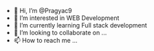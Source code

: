 - 👋 Hi, I’m @Pragyac9
- 👀 I’m interested in WEB Development 
- 🌱 I’m currently learning Full stack development 
- 💞️ I’m looking to collaborate on ...
- 📫 How to reach me ...

<!---
Pragyac9/Pragyac9 is a ✨ special ✨ repository because its `README.md` (this file) appears on your GitHub profile.
You can click the Preview link to take a look at your changes.
--->
